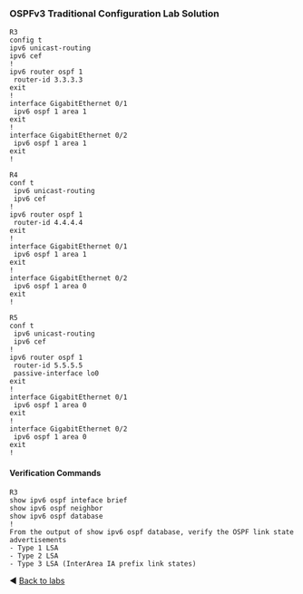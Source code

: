 ### OSPFv3 Traditional Configuration Lab Solution

```
R3
config t
ipv6 unicast-routing
ipv6 cef
!
ipv6 router ospf 1
 router-id 3.3.3.3
exit
!
interface GigabitEthernet 0/1
 ipv6 ospf 1 area 1
exit
!
interface GigabitEthernet 0/2
 ipv6 ospf 1 area 1
exit
!

R4
conf t
 ipv6 unicast-routing
 ipv6 cef
!
ipv6 router ospf 1
 router-id 4.4.4.4
exit
!
interface GigabitEthernet 0/1
 ipv6 ospf 1 area 1
exit
!
interface GigabitEthernet 0/2
 ipv6 ospf 1 area 0
exit
!

R5
conf t
 ipv6 unicast-routing
 ipv6 cef
!
ipv6 router ospf 1
 router-id 5.5.5.5
 passive-interface lo0
exit
!
interface GigabitEthernet 0/1
 ipv6 ospf 1 area 0
exit
!
interface GigabitEthernet 0/2
 ipv6 ospf 1 area 0
exit
!

```

#### Verification Commands

```
R3
show ipv6 ospf inteface brief
show ipv6 ospf neighbor
show ipv6 ospf database
!
From the output of show ipv6 ospf database, verify the OSPF link state advertisements
- Type 1 LSA
- Type 2 LSA
- Type 3 LSA (InterArea IA prefix link states)

```

◀️ [Back to labs](https://github.com/tech-zero/ccnp-encor/blob/main/labs/3-infrastructure/_layer3/_ospf/ospf3/README.md)
